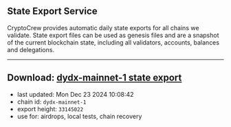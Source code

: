 ## State Export Service
CryptoCrew provides automatic daily state exports for all chains we validate. State export files can be used as genesis files and are a snapshot of the current blockchain state, including all validators, accounts, balances and delegations.

---
**Download: [dydx-mainnet-1 state export](https://dl-tyo.ccvalidators.com/SERVICE/dydx/dydx-mainnet-1_export_33145022.json)**
---

- last updated: Mon Dec 23 2024 10:08:42
- chain id: `dydx-mainnet-1`
- export height: `33145022`
- use for: airdrops, local tests, chain recovery
